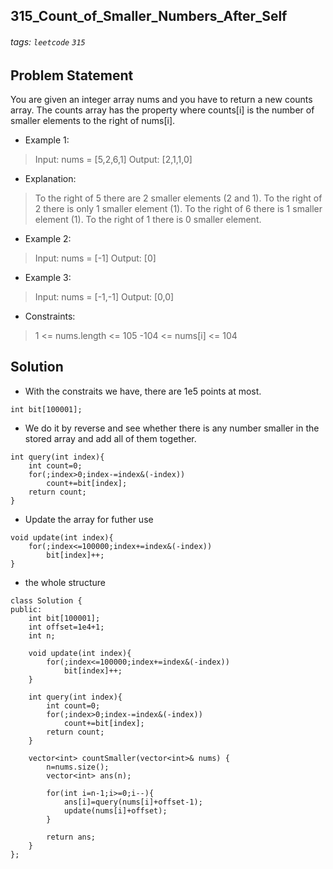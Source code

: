 ## 315_Count_of_Smaller_Numbers_After_Self
###### tags: `leetcode` `315`
## Problem Statement
You are given an integer array nums and you have to return a new counts array. The counts array has the property where counts[i] is the number of smaller elements to the right of nums[i].

 

- Example 1:

> Input: nums = [5,2,6,1]
Output: [2,1,1,0]
- Explanation:
> To the right of 5 there are 2 smaller elements (2 and 1).
To the right of 2 there is only 1 smaller element (1).
To the right of 6 there is 1 smaller element (1).
To the right of 1 there is 0 smaller element.
- Example 2:

> Input: nums = [-1]
Output: [0]
- Example 3:

> Input: nums = [-1,-1]
Output: [0,0]
 

- Constraints:

> 1 <= nums.length <= 105
-104 <= nums[i] <= 104

## Solution
- With the constraits we have, there are 1e5 points at most.

```cpp=
int bit[100001];
```
- We do it by reverse and see whether there is any number smaller in the stored array and add all of them together.

```cpp=
int query(int index){
    int count=0;
    for(;index>0;index-=index&(-index))
        count+=bit[index];
    return count;
}
```
- Update the array for futher use

```cpp=
void update(int index){
    for(;index<=100000;index+=index&(-index))
        bit[index]++;
}
```
- the whole structure
```cpp=
class Solution {
public:
    int bit[100001];
    int offset=1e4+1;
    int n;
    
    void update(int index){
        for(;index<=100000;index+=index&(-index))
            bit[index]++;
    }
    
    int query(int index){
        int count=0;
        for(;index>0;index-=index&(-index))
            count+=bit[index];
        return count;
    }
    
    vector<int> countSmaller(vector<int>& nums) {
        n=nums.size();
        vector<int> ans(n);
        
        for(int i=n-1;i>=0;i--){
            ans[i]=query(nums[i]+offset-1);
            update(nums[i]+offset);
        }
        
        return ans;
    }
};
```